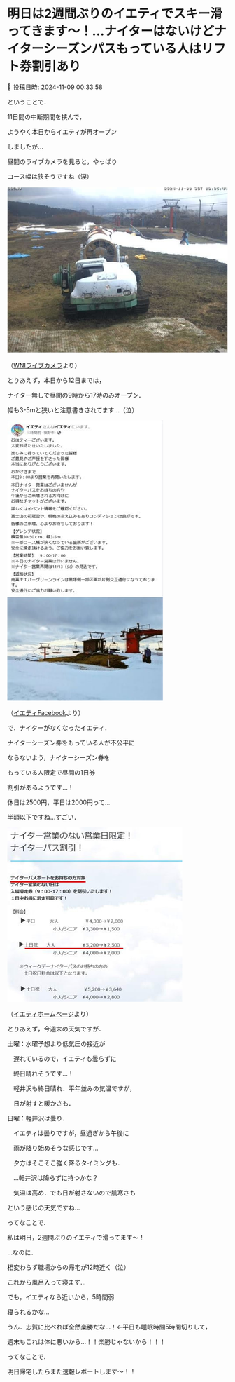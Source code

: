 # 明日は2週間ぶりのイエティでスキー滑ってきます～！…ナイターはないけどナイターシーズンパスもっている人はリフト券割引あり

📅 投稿日時: 2024-11-09 00:33:58

ということで．


11日間の中断期間を挟んで，


ようやく本日からイエティが再オープン


しましたが…


昼間のライブカメラを見ると，やっぱり


コース幅は狭そうですね（涙）







![a9a266d26f0128227660fc81663fccb9.jpg](images/a9a266d26f0128227660fc81663fccb9.jpg)




（[WNIライブカメラ](http://webcam.wni.co.jp/KAC24326/loop.html)より）





とりあえず，本日から12日までは，


ナイター無しで昼間の9時から17時のみオープン．


幅も3-5mと狭いと注意書きされてます…（泣）







![fedf9c6bf9dac8e067b318bbab29483b.jpg](images/fedf9c6bf9dac8e067b318bbab29483b.jpg)




（[イエティFacebook](https://www.facebook.com/YetiSnowtown/posts/pfbid0XGhCDHtkuue9TpbuxvyPN6Nyq2ugHmho93nDi9GjgtYuVRfAgHgsbGAVzEy1HWXl)より）





で．ナイターがなくなったイエティ．


ナイターシーズン券をもっている人が不公平に


ならないよう，ナイターシーズン券を


もっている人限定で昼間の1日券


割引があるようです…！


休日は2500円，平日は2000円って…


半額以下ですね…すごい．







![9a879dad45f83c472a52b95c4f8641c1.jpg](images/9a879dad45f83c472a52b95c4f8641c1.jpg)




（[イエティホームページ](https://www.yeti-resort.com/event/2024/11/post-116.html)より）





とりあえず，今週末の天気ですが．





土曜：水曜予想より低気圧の接近が


　遅れているので，イエティも曇らずに


　終日晴れそうです…！


　軽井沢も終日晴れ．平年並みの気温ですが，


　日が射すと暖かさも．





日曜：軽井沢は曇り．


　イエティは曇りですが，昼過ぎから午後に


　雨が降り始めそうな感じです…


　夕方はそこそこ強く降るタイミングも．


　…軽井沢は降らずに持つかな？


　気温は高め．でも日が射さないので肌寒さも





という感じの天気ですね…





ってなことで．


私は明日，2週間ぶりのイエティで滑ってます～！





…なのに．


相変わらず職場からの帰宅が12時近く（泣）


これから風呂入って寝ます…


でも，イエティなら近いから，5時間弱


寝られるかな…


うん．志賀に比べれば全然楽勝だな…！←平日も睡眠時間5時間切りして，


週末もこれは体に悪いから…！！楽勝じゃないから！！！





ってなことで．


明日帰宅したらまた速報レポートします～！！
